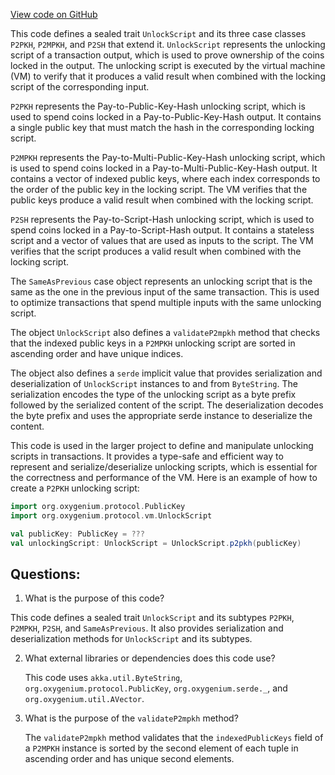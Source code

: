 [View code on GitHub](https://github.com/oxygenium/oxygenium/protocol/src/main/scala/org/oxygenium/protocol/vm/UnlockScript.scala)

This code defines a sealed trait `UnlockScript` and its three case classes `P2PKH`, `P2MPKH`, and `P2SH` that extend it. `UnlockScript` represents the unlocking script of a transaction output, which is used to prove ownership of the coins locked in the output. The unlocking script is executed by the virtual machine (VM) to verify that it produces a valid result when combined with the locking script of the corresponding input.

`P2PKH` represents the Pay-to-Public-Key-Hash unlocking script, which is used to spend coins locked in a Pay-to-Public-Key-Hash output. It contains a single public key that must match the hash in the corresponding locking script.

`P2MPKH` represents the Pay-to-Multi-Public-Key-Hash unlocking script, which is used to spend coins locked in a Pay-to-Multi-Public-Key-Hash output. It contains a vector of indexed public keys, where each index corresponds to the order of the public key in the locking script. The VM verifies that the public keys produce a valid result when combined with the locking script.

`P2SH` represents the Pay-to-Script-Hash unlocking script, which is used to spend coins locked in a Pay-to-Script-Hash output. It contains a stateless script and a vector of values that are used as inputs to the script. The VM verifies that the script produces a valid result when combined with the locking script.

The `SameAsPrevious` case object represents an unlocking script that is the same as the one in the previous input of the same transaction. This is used to optimize transactions that spend multiple inputs with the same unlocking script.

The object `UnlockScript` also defines a `validateP2mpkh` method that checks that the indexed public keys in a `P2MPKH` unlocking script are sorted in ascending order and have unique indices.

The object also defines a `serde` implicit value that provides serialization and deserialization of `UnlockScript` instances to and from `ByteString`. The serialization encodes the type of the unlocking script as a byte prefix followed by the serialized content of the script. The deserialization decodes the byte prefix and uses the appropriate serde instance to deserialize the content.

This code is used in the larger project to define and manipulate unlocking scripts in transactions. It provides a type-safe and efficient way to represent and serialize/deserialize unlocking scripts, which is essential for the correctness and performance of the VM. Here is an example of how to create a `P2PKH` unlocking script:

```scala
import org.oxygenium.protocol.PublicKey
import org.oxygenium.protocol.vm.UnlockScript

val publicKey: PublicKey = ???
val unlockingScript: UnlockScript = UnlockScript.p2pkh(publicKey)
```
## Questions: 
 1. What is the purpose of this code?
   
   This code defines a sealed trait `UnlockScript` and its subtypes `P2PKH`, `P2MPKH`, `P2SH`, and `SameAsPrevious`. It also provides serialization and deserialization methods for `UnlockScript` and its subtypes.

2. What external libraries or dependencies does this code use?
   
   This code uses `akka.util.ByteString`, `org.oxygenium.protocol.PublicKey`, `org.oxygenium.serde._`, and `org.oxygenium.util.AVector`.

3. What is the purpose of the `validateP2mpkh` method?
   
   The `validateP2mpkh` method validates that the `indexedPublicKeys` field of a `P2MPKH` instance is sorted by the second element of each tuple in ascending order and has unique second elements.